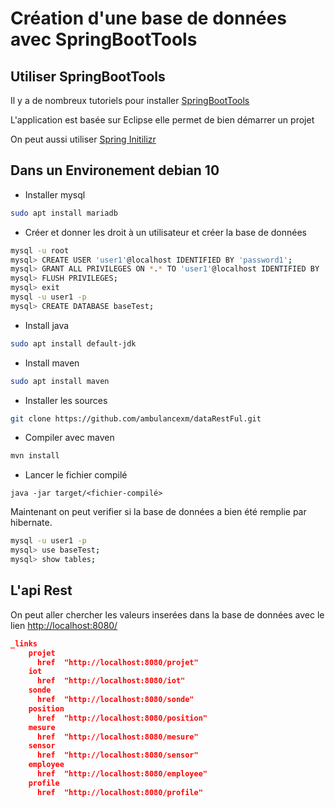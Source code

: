 # Création d'une base de données avec SpringBootTools

## Utiliser SpringBootTools
Il y a de nombreux tutoriels pour installer [SpringBootTools](https://spring.io/tools)

L'application est basée sur Eclipse elle permet de bien démarrer un projet

On peut aussi utiliser [Spring Initilizr](https://start.spring.io/)


## Dans un Environement debian 10

* Installer mysql 
```bash
sudo apt install mariadb
```

* Créer et donner les droit à un utilisateur et créer la base de données 
```bash
mysql -u root
mysql> CREATE USER 'user1'@localhost IDENTIFIED BY 'password1';
mysql> GRANT ALL PRIVILEGES ON *.* TO 'user1'@localhost IDENTIFIED BY 'password1';
mysql> FLUSH PRIVILEGES;
mysql> exit
mysql -u user1 -p
mysql> CREATE DATABASE baseTest;
```
* Install java
```bash
sudo apt install default-jdk
```

* Install maven
```bash
sudo apt install maven
```

* Installer les sources
```bash
git clone https://github.com/ambulancexm/dataRestFul.git
```

* Compiler avec maven  
```bash
mvn install
```

* Lancer le fichier compilé
``` terminal
java -jar target/<fichier-compilé>
```

Maintenant on peut verifier si la base de données a bien été remplie par hibernate. 
```bash
mysql -u user1 -p
mysql> use baseTest;
mysql> show tables;

```
## L'api Rest
On peut aller chercher les valeurs inserées dans la base de données avec le lien
[http://localhost:8080/](http://localhost:8080/)

```json
_links	
    projet	
      href	"http://localhost:8080/projet"
    iot	
      href	"http://localhost:8080/iot"
    sonde	
      href	"http://localhost:8080/sonde"
    position	
      href	"http://localhost:8080/position"
    mesure	
      href	"http://localhost:8080/mesure"
    sensor	
      href	"http://localhost:8080/sensor"
    employee	
      href	"http://localhost:8080/employee"
    profile	
      href	"http://localhost:8080/profile"
```



